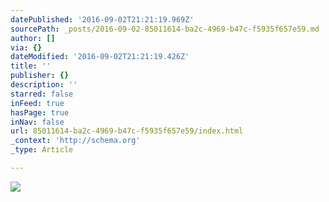 ```yaml
---
datePublished: '2016-09-02T21:21:19.969Z'
sourcePath: _posts/2016-09-02-85011614-ba2c-4969-b47c-f5935f657e59.md
author: []
via: {}
dateModified: '2016-09-02T21:21:19.426Z'
title: ''
publisher: {}
description: ''
starred: false
inFeed: true
hasPage: true
inNav: false
url: 85011614-ba2c-4969-b47c-f5935f657e59/index.html
_context: 'http://schema.org'
_type: Article

---
```

![](https://the-grid-user-content.s3-us-west-2.amazonaws.com/6e2885cd-fd71-42a6-830c-aeef95875ff1.jpg)